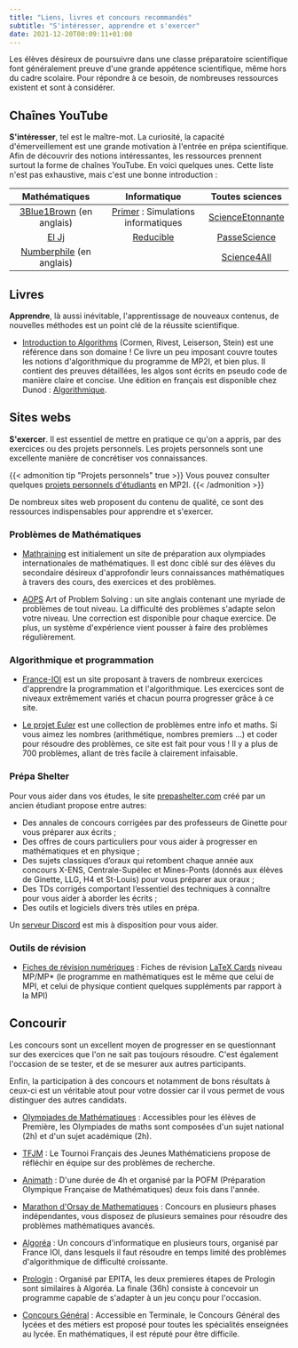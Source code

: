 ```yaml
---
title: "Liens, livres et concours recommandés"
subtitle: "S'intéresser, apprendre et s'exercer"
date: 2021-12-20T00:09:11+01:00
---
```



Les élèves désireux de poursuivre dans une classe préparatoire scientifique font généralement preuve d'une grande appétence scientifique, même hors du cadre scolaire. Pour répondre à ce besoin, de nombreuses ressources existent et sont à considérer.

## Chaînes YouTube

[3Blue1Brown]: https://www.youtube.com/c/3blue1brown
[Primer]: https://www.youtube.com/c/PrimerLearning
[ScienceEtonnante]: https://www.youtube.com/c/ScienceEtonnante
[El Jj]: https://www.youtube.com/c/ElJj42
[PasseScience]: https://www.youtube.com/c/PasseScience
[Numberphile]: https://www.youtube.com/channel/UCoxcjq-8xIDTYp3uz647V5A
[Science4All]: https://www.youtube.com/c/Science4Allfran%C3%A7ais
[Reducible]: https://www.youtube.com/c/Reducible

**S'intéresser**, tel est le maître-mot.
La curiosité, la capacité d'émerveillement est une grande motivation à l'entrée en prépa scientifique. Afin de découvrir des notions intéressantes, les ressources prennent surtout la forme de chaînes YouTube. En voici quelques unes. Cette liste n'est pas exhaustive, mais c'est une bonne introduction :

| Mathématiques | Informatique | Toutes sciences |
:--------------:|:--------------:|:--------------:
| [3Blue1Brown] (en anglais) | [Primer] : Simulations informatiques | [ScienceEtonnante]
[El Jj] | [Reducible] | [PasseScience]
| [Numberphile] (en anglais) | | [Science4All]

## Livres

[Introduction to Algorithms]: https://en.wikipedia.org/wiki/Introduction_to_Algorithms

**Apprendre**, là aussi inévitable, l'apprentissage de nouveaux contenus, de nouvelles méthodes est un point clé de la réussite scientifique.

* [Introduction to Algorithms] (Cormen, Rivest, Leiserson, Stein) est une référence dans son domaine ! Ce livre un peu imposant couvre toutes les notions d'algorithmique du programme de MP2I, et bien plus. Il contient des preuves détaillées, les algos sont écrits en pseudo code de manière claire et concise. Une édition en français est disponible chez Dunod : [Algorithmique](https://www.dunod.com/sciences-techniques/algorithmique-cours-avec-957-exercices-et-158-problemes).

## Sites webs

[Mathraining]: https://www.mathraining.be/
[AOPS]: https://artofproblemsolving.com/alcumus/problem
[France-IOI]: http://www.france-ioi.org/
[Le projet Euler]: https://projecteuler.net/
[Fiches de révision numériques]: https://fiches.nathanfallet.me/

**S'exercer**.
Il est essentiel de mettre en pratique ce qu'on a appris, par des exercices ou des projets personnels. Les projets personnels sont une excellente manière de concrétiser vos connaissances.

{{< admonition tip "Projets personnels" true >}}
Vous pouvez consulter quelques [projets personnels d'étudiants](https://prepas-mp2i.fr/posts/projets-personnels) en MP2I.
{{< /admonition >}}

De nombreux sites web proposent du contenu de qualité, ce sont des ressources indispensables pour apprendre et s'exercer.

### Problèmes de Mathématiques

* [Mathraining] est initialement un site de préparation aux olympiades internationales de mathématiques. Il est donc ciblé sur des élèves du secondaire désireux d'approfondir leurs connaissances mathématiques à travers des cours, des exercices et des problèmes.

* [AOPS] Art of Problem Solving : un site anglais contenant une myriade de problèmes de tout niveau. La difficulté des problèmes s'adapte selon votre niveau. Une correction est disponible pour chaque exercice. De plus, un système d'expérience vient pousser à faire des problèmes régulièrement.

### Algorithmique et programmation

* [France-IOI] est un site proposant à travers de nombreux exercices d'apprendre la programmation et l'algorithmique. Les exercices sont de niveaux extrêmement variés et chacun pourra progresser grâce à ce site.

* [Le projet Euler] est une collection de problèmes entre info et maths. Si vous aimez les nombres (arithmétique, nombres premiers ...) et coder pour résoudre des problèmes, ce site est fait pour vous ! Il y a plus de 700 problèmes, allant de très facile à clairement infaisable.

### Prépa Shelter

Pour vous aider dans vos études, le site [prepashelter.com](https://prepashelter.com/) créé par un ancien étudiant propose entre autres:

* Des annales de concours corrigées par des professeurs de Ginette pour vous préparer aux écrits ;
* Des offres de cours particuliers pour vous aider à progresser en mathématiques et en physique ;
* Des sujets classiques d’oraux qui retombent chaque année aux concours X-ENS, Centrale-Supélec et Mines-Ponts (donnés aux élèves de Ginette, LLG, H4 et St-Louis) pour vous préparer aux oraux ;
* Des TDs corrigés comportant l’essentiel des techniques à connaître pour vous aider à aborder les écrits ;
* Des outils et logiciels divers très utiles en prépa.

Un [serveur Discord](https://discord.gg/TGQSrnCxK2) est mis à disposition pour vous aider.

### Outils de révision

* [Fiches de révision numériques] : Fiches de révision [LaTeX Cards](https://latexcards.app/) niveau MP/MP* (le programme en mathématiques est le même que celui de MPI, et celui de physique contient quelques suppléments par rapport à la MPI)

## Concourir

[Olympiades de Mathématiques]: https://www.education.gouv.fr/les-olympiades-nationales-de-mathematiques-5732
[Prologin]: https://prologin.org/
[Concours général]: https://www.education.gouv.fr/le-concours-general-des-lycees-et-des-metiers-un-prix-d-excellence-10022
[TFJM]: https://tfjm.org/
[Animath]: https://maths-olympiques.fr/?cat=16
[Algoréa]: https://algorea.org/#/
[Marathon d'Orsay de Mathematiques]: https://www.imo.universite-paris-saclay.fr/marathon/

Les concours sont un excellent moyen de progresser en se questionnant sur des exercices que l'on ne sait pas toujours résoudre. C'est également l'occasion de se tester, et de se mesurer aux autres participants.

Enfin, la participation à des concours et notamment de bons résultats à ceux-ci est un véritable atout pour votre dossier car il vous permet de vous distinguer des autres candidats.

* [Olympiades de Mathématiques] : Accessibles pour les élèves de Première, les Olympiades de maths sont composées d'un sujet national (2h) et d'un sujet académique (2h).

* [TFJM] : Le Tournoi Français des Jeunes Mathématiciens propose de réfléchir en équipe sur des problèmes de recherche.

* [Animath] : D'une durée de 4h et organisé par la POFM (Préparation Olympique Française de Mathématiques) deux fois dans l'année.

* [Marathon d'Orsay de Mathematiques] : Concours en plusieurs phases indépendantes, vous disposez de plusieurs semaines pour résoudre des problèmes mathématiques avancés.

* [Algoréa] : Un concours d'informatique en plusieurs tours, organisé par France IOI, dans lesquels il faut résoudre en temps limité des problèmes d'algorithmique de difficulté croissante.

* [Prologin] : Organisé par EPITA, les deux premieres étapes de Prologin sont similaires à Algoréa. La finale (36h) consiste à concevoir un programme capable de s'adapter à un jeu conçu pour l'occasion.

* [Concours Général] : Accessible en Terminale, le Concours Général des lycées et des métiers est proposé pour toutes les spécialités enseignées au lycée. En mathématiques, il est réputé pour être difficile.
